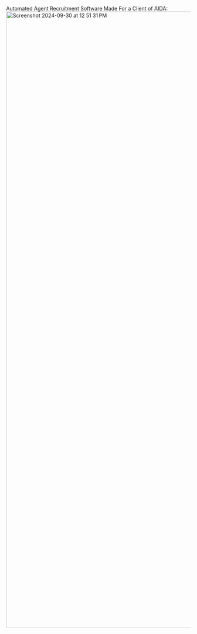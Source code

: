Automated Agent Recruitment Software Made For a Client of AIDA:
<img width="1677" alt="Screenshot 2024-09-30 at 12 51 31 PM" src="https://github.com/user-attachments/assets/42922491-53cd-489b-bd82-45f14404a497">
